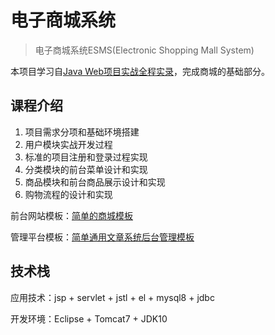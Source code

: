 # 电子商城系统

> 电子商城系统ESMS(Electronic Shopping Mall System)

本项目学习自[Java Web项目实战全程实录](https://www.bilibili.com/video/BV1zE411Y7Mg?p=1)，完成商城的基础部分。

## 课程介绍

1. 项目需求分项和基础环境搭建
2. 用户模块实战开发过程
3. 标准的项目注册和登录过程实现
4. 分类模块的前台菜单设计和实现
5. 商品模块和前台商品展示设计和实现
6. 购物流程的设计和实现

前台网站模板：[简单的商城模板](https://old.lmonkey.com/project/h5-project)

管理平台模板：[简单通用文章系统后台管理模板](https://old.lmonkey.com/project/h5-project)

## 技术栈

应用技术：jsp + servlet + jstl + el + mysql8 + jdbc 

开发环境：Eclipse + Tomcat7 + JDK10